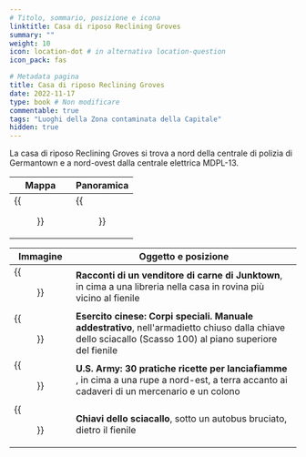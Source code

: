 ```yaml
---
# Titolo, sommario, posizione e icona
linktitle: Casa di riposo Reclining Groves
summary: ""
weight: 10
icon: location-dot # in alternativa location-question
icon_pack: fas

# Metadata pagina
title: Casa di riposo Reclining Groves
date: 2022-11-17
type: book # Non modificare
commentable: true
tags: "Luoghi della Zona contaminata della Capitale"
hidden: true
---
```





La casa di riposo Reclining Groves si trova a nord della centrale di polizia di Germantown e a nord-ovest dalla centrale elettrica MDPL-13.

| Mappa                                 | Panoramica                                            |
| ------------------------------------- | ----------------------------------------------------- |
| {{<figure src="RGR_Homes_loc.webp">}} | {{<figure src="Reclining_Groves_Resort_Homes.webp">}} |

| Immagine                                                                                    | Oggetto e posizione                                                                                                                                        |
| ------------------------------------------------------------------------------------------- | ---------------------------------------------------------------------------------------------------------------------------------------------------------- |
| {{<figure src="Reclining_Groves_Tales_of_a_Junktown_Jerky_Vendor.webp">}}                   | **Racconti di un venditore di carne di Junktown**, in cima a una libreria nella casa in rovina più vicino al fienile                                       |
| {{<figure src="FO3_CA_SOTM_Reclining_Groves.webp">}}                                        | **Esercito cinese: Corpi speciali. Manuale addestrativo**, nell'armadietto chiuso dalla chiave dello sciacallo (Scasso 100) al piano superiore del fienile |
| {{<figure src="US_Army_30_Handy_Flamethrower_Recipes_Reclining_Groves_Resort_Homes.webp">}} | **U.S. Army: 30 pratiche ricette per lanciafiamme** , in cima a una rupe a nord-est, a terra accanto ai cadaveri di un mercenario e un colono              |
| {{<figure src="Fo3_Scavenger's_key.webp">}}                                                 | **Chiavi dello sciacallo**, sotto un autobus bruciato, dietro il fienile                                                                                   |
